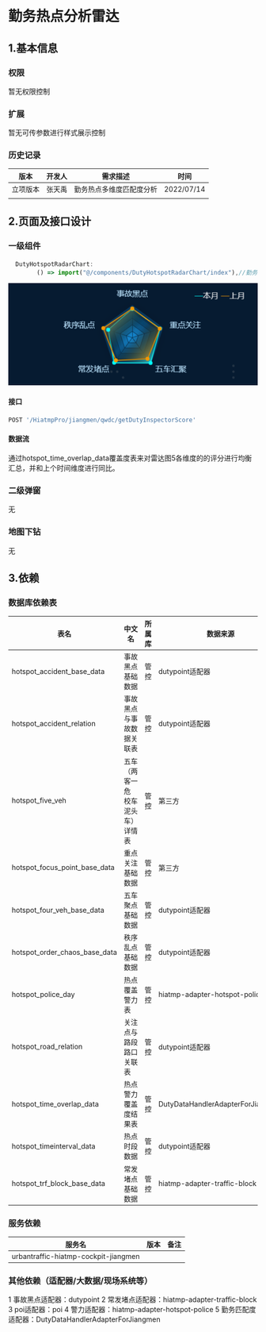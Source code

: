 # 勤务热点分析雷达

## 1.基本信息

### 权限

暂无权限控制

### 扩展

暂无可传参数进行样式展示控制

### 历史记录

| 版本     | 开发人 | 需求描述                 | 时间       |
| -------- | ------ | ------------------------ | ---------- |
| 立项版本 | 张天禹 | 勤务热点多维度匹配度分析 | 2022/07/14 |
|          |        |                          |            |

## 2.页面及接口设计

### 一级组件

```javascript
  DutyHotspotRadarChart:
		() => import("@/components/DutyHotspotRadarChart/index"),//勤务热点分析-雷达图
```

![1657782317903](assets\1657782317903.png)

#### 接口

```javascript
POST '/HiatmpPro/jiangmen/qwdc/getDutyInspectorScore'
```

#### 数据流

通过hotspot_time_overlap_data覆盖度表来对雷达图5各维度的的评分进行均衡汇总，并和上个时间维度进行同比。

### 二级弹窗

无

### 地图下钻

无

## 3.依赖

### 数据库依赖表

| 表名                          | 中文名                             | 所属库 | 数据来源                          |
| ----------------------------- | ---------------------------------- | ------ | --------------------------------- |
| hotspot_accident_base_data    | 事故黑点基础数据                   | 管控   | dutypoint适配器                   |
| hotspot_accident_relation     | 事故黑点与事故数据关联表           | 管控   | dutypoint适配器                   |
| hotspot_five_veh              | 五车（两客一危 校车 泥头车）详情表 | 管控   | 第三方                            |
| hotspot_focus_point_base_data | 重点关注基础数据                   | 管控   | 第三方                            |
| hotspot_four_veh_base_data    | 五车聚点基础数据                   | 管控   | dutypoint适配器                   |
| hotspot_order_chaos_base_data | 秩序乱点基础数据                   | 管控   | dutypoint适配器                   |
| hotspot_police_day            | 热点覆盖警力表                     | 管控   | hiatmp-adapter-hotspot-police     |
| hotspot_road_relation         | 关注点与路段路口关联表             | 管控   | dutypoint适配器                   |
| hotspot_time_overlap_data     | 热点警力覆盖度结果表               | 管控   | DutyDataHandlerAdapterForJiangmen |
| hotspot_timeinterval_data     | 热点时段数据                       | 管控   | dutypoint适配器                   |
| hotspot_trf_block_base_data   | 常发堵点基础数据                   | 管控   | hiatmp-adapter-traffic-block      |

### 服务依赖

| 服务名                               | 版本 | 备注 |
| ------------------------------------ | ---- | ---- |
| urbantraffic-hiatmp-cockpit-jiangmen |      |      |

### 其他依赖（适配器/大数据/现场系统等）

1 事故黑点适配器：dutypoint
2 常发堵点适配器：hiatmp-adapter-traffic-block
3 poi适配器：poi
4 警力适配器：hiatmp-adapter-hotspot-police
5 勤务匹配度适配器：DutyDataHandlerAdapterForJiangmen